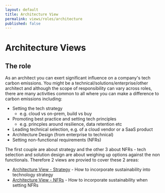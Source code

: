 ```yaml
---
layout: default
title: Architecture View
permalink: views/roles/architecture
published: false
---
```


# Architecture Views

## The role
As an architect you can exert significant influence on a company's tech carbon emissions. You might be a technical/solutions/enterprise/other architect and although the scope of responsibility can vary across roles, there are many activities common to all where you can make a difference to carbon emissions including:

- Setting the tech strategy
    - e.g. cloud vs on-prem, build vs buy
- Promoting best practice and setting tech principles
    - e.g. princples around resilience, data retention etc
- Leading technical selection, e.g. of a cloud vendor or a SaaS product
- Architecture Design (from enterprise to technical)
- Setting non-functional requirements (NFRs)

The first couple are about strategy and the other 3 about NFRs - tech selection and solution design are about weighing up options against the non functionals. Therefore 2 views are provied to cover these 2 areas:

- [Architecture View - Strategy](/views/roles/architecture_strategy)
      - How to incorporate sustainability into technology strategy
- [Architecture View - NFRs](/views/roles/architecture_nfrs)
      - How to incorporate sustainability when setting NFRs